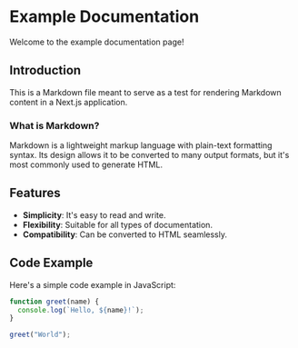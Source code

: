 # Example Documentation

Welcome to the example documentation page!

## Introduction

This is a Markdown file meant to serve as a test for rendering Markdown content in a Next.js application.

### What is Markdown?

Markdown is a lightweight markup language with plain-text formatting syntax. Its design allows it to be converted to many output formats, but it's most commonly used to generate HTML.

## Features

- **Simplicity**: It's easy to read and write.
- **Flexibility**: Suitable for all types of documentation.
- **Compatibility**: Can be converted to HTML seamlessly.

## Code Example

Here's a simple code example in JavaScript:

```javascript
function greet(name) {
  console.log(`Hello, ${name}!`);
}

greet("World");
```
